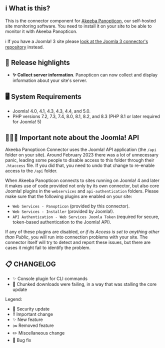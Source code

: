 ## ℹ️ What is this?

This is the connector component for [Akeeba Panopticon](https://github.com/akeeba/panopticon), our self-hosted site monitoring software. You need to install it on your site to be able to monitor it with Akeeba Panopticon.

ℹ️ If you have a Joomla! 3 site please [look at the Joomla 3 connector's repository](https://github.com/akeeba/panopticon_connector_j3/releases/latest) instead.

## 🔎 Release highlights

* **✨ Collect server information**. Panopticon can now collect and display information about your site's server.

## 🖥️ System Requirements

* Joomla! 4.0, 4.1, 4.3, 4.3, 4.4, and 5.0.
* PHP versions 7.2, 7.3, 7.4, 8.0, 8.1, 8.2, and 8.3 (PHP 8.1 or later required for Joomla! 5)

## 🧑🏽‍💻 Important note about the Joomla! API

Akeeba Panopticon Connector uses the Joomla! API application (the `/api` folder on your site). Around February 2023 there was a lot of unnecessary panic, leading some people to disable access to this folder through their `.htaccess` file. If you did that, you need to undo that change to re-enable access to the `/api` folder.

When Akeeba Panopticon connects to sites running on Joomla! 4 and later it makes use of code provided not only by its own connector, but also core Joomla! plugins in the `webservices` and `api-authentication` folders. Please make sure that the following plugins are enabled on your site:

* `Web Services - Panopticon` (provided by this connector).
* `Web Services - Installer` (provided by Joomla!).
* `API Authentication - Web Services Joomla Token` (required for secure, token-based authentication to the Joomla! API).

If any of these plugins are disabled, _or if its Access is set to anything other than Public_, you will run into connection problems with your site. The connector itself will try to detect and report these issues, but there are cases it might fail to identify the problem.

## 📋 CHANGELOG

* ✨ Console plugin for CLI commands
* 🐞 Chunked downloads were failing, in a way that was stalling the core update

Legend:
* 🚨 Security update
* ‼️ Important change
* ✨ New feature
* ✂️ Removed feature
* ✏️ Miscellaneous change
* 🐞 Bug fix